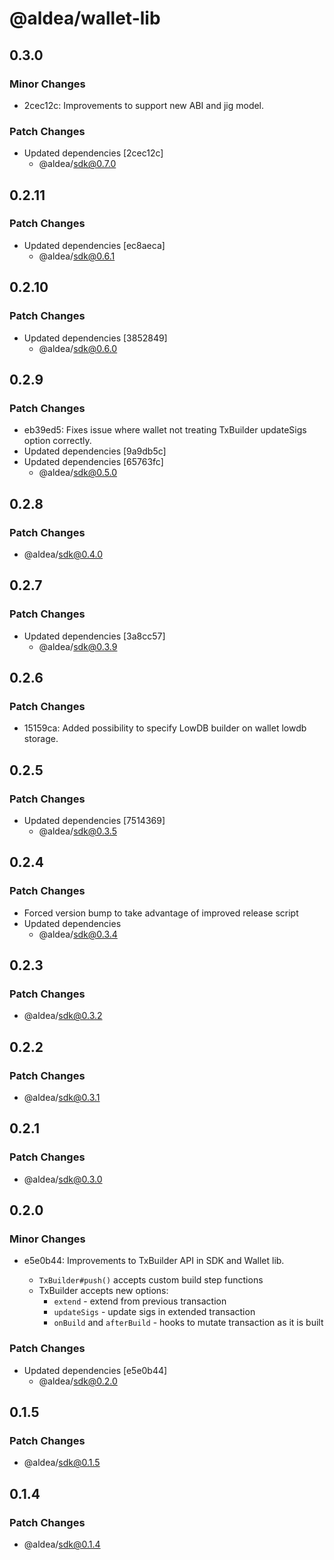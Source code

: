 # @aldea/wallet-lib

## 0.3.0

### Minor Changes

- 2cec12c: Improvements to support new ABI and jig model.

### Patch Changes

- Updated dependencies [2cec12c]
  - @aldea/sdk@0.7.0

## 0.2.11

### Patch Changes

- Updated dependencies [ec8aeca]
  - @aldea/sdk@0.6.1

## 0.2.10

### Patch Changes

- Updated dependencies [3852849]
  - @aldea/sdk@0.6.0

## 0.2.9

### Patch Changes

- eb39ed5: Fixes issue where wallet not treating TxBuilder updateSigs option correctly.
- Updated dependencies [9a9db5c]
- Updated dependencies [65763fc]
  - @aldea/sdk@0.5.0

## 0.2.8

### Patch Changes

- @aldea/sdk@0.4.0

## 0.2.7

### Patch Changes

- Updated dependencies [3a8cc57]
  - @aldea/sdk@0.3.9

## 0.2.6

### Patch Changes

- 15159ca: Added possibility to specify LowDB builder on wallet lowdb storage.

## 0.2.5

### Patch Changes

- Updated dependencies [7514369]
  - @aldea/sdk@0.3.5

## 0.2.4

### Patch Changes

- Forced version bump to take advantage of improved release script
- Updated dependencies
  - @aldea/sdk@0.3.4

## 0.2.3

### Patch Changes

- @aldea/sdk@0.3.2

## 0.2.2

### Patch Changes

- @aldea/sdk@0.3.1

## 0.2.1

### Patch Changes

- @aldea/sdk@0.3.0

## 0.2.0

### Minor Changes

- e5e0b44: Improvements to TxBuilder API in SDK and Wallet lib.

  - `TxBuilder#push()` accepts custom build step functions
  - TxBuilder accepts new options:
    - `extend` - extend from previous transaction
    - `updateSigs` - update sigs in extended transaction
    - `onBuild` and `afterBuild` - hooks to mutate transaction as it is built

### Patch Changes

- Updated dependencies [e5e0b44]
  - @aldea/sdk@0.2.0

## 0.1.5

### Patch Changes

- @aldea/sdk@0.1.5

## 0.1.4

### Patch Changes

- @aldea/sdk@0.1.4

